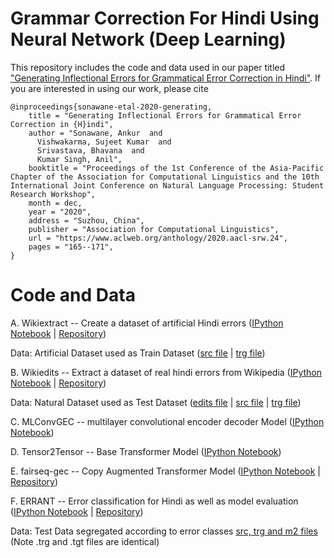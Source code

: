 # Grammar Correction For Hindi Using Neural Network (Deep Learning)
This repository includes the code and data used in our paper titled ["Generating Inflectional Errors for Grammatical Error Correction in
Hindi"](https://www.aclweb.org/anthology/2020.aacl-srw.24.pdf). If you are interested in using our work, please cite 
```
@inproceedings{sonawane-etal-2020-generating,
    title = "Generating Inflectional Errors for Grammatical Error Correction in {H}indi",
    author = "Sonawane, Ankur  and
      Vishwakarma, Sujeet Kumar  and
      Srivastava, Bhavana  and
      Kumar Singh, Anil",
    booktitle = "Proceedings of the 1st Conference of the Asia-Pacific Chapter of the Association for Computational Linguistics and the 10th International Joint Conference on Natural Language Processing: Student Research Workshop",
    month = dec,
    year = "2020",
    address = "Suzhou, China",
    publisher = "Association for Computational Linguistics",
    url = "https://www.aclweb.org/anthology/2020.aacl-srw.24",
    pages = "165--171",
}
```
# Code and Data
A. Wikiextract --  Create a dataset of artificial Hindi errors ([IPython Notebook](https://github.com/s-ankur/hindi_grammar_correction/blob/main/Colab%20Notebooks/https_github.com_s-ankur_wikiextract.ipynb) | [Repository](https://github.com/s-ankur/wikiextract))

Data:  Artificial Dataset used as Train Dataset ([src file](https://drive.google.com/file/d/1WAPmxT10Li2pzk0iEggzWKttXgUNps5I/view?usp=sharing) | [trg file](https://drive.google.com/file/d/17rx_5M3zw0QMkCWm7YFpeJLsCkWbxV9d/view?usp=sharing))

B. Wikiedits -- Extract a dataset of real hindi errors from Wikipedia ([IPython Notebook](https://github.com/s-ankur/hindi_grammar_correction/blob/main/Colab%20Notebooks/https_github.com_s-ankur_wikiedits.ipynb) | [Repository](https://github.com/s-ankur/wikiedits/))

Data: Natural Dataset used as Test Dataset ([edits file](https://drive.google.com/file/d/1LPBA0GG82gS_H-e4Sa6ecjknLuK0rxj7/view?usp=sharing) | [src file](https://drive.google.com/file/d/1yzvHVUZ_rWKtBGPKdUrtolgohoZeTBri/view?usp=sharing) | [trg file](https://drive.google.com/file/d/1vwJpb4_czI4iNN9qczp5p6A1c_3Hm1eR/view?usp=sharing))

C. MLConvGEC -- multilayer convolutional encoder decoder Model ([IPython Notebook](https://github.com/s-ankur/hindi_grammar_correction/blob/main/Colab%20Notebooks/https_github.com_sujeetlearner_mlconvgec.ipynb))

D. Tensor2Tensor -- Base Transformer Model ([IPython Notebook](https://github.com/s-ankur/hindi_grammar_correction/blob/main/Colab%20Notebooks/https_github.com_sujeetlearner_tensor2tensor.ipynb))

E. fairseq-gec -- Copy Augmented Transformer Model  ([IPython Notebook](https://github.com/s-ankur/hindi_grammar_correction/blob/main/Colab%20Notebooks/https_github.com_s-ankur_fairseq-gec.ipynb) | [Repository](https://github.com/s-ankur/fairseq-gec))

F. ERRANT -- Error classification for Hindi as well as model evaluation ([IPython Notebook](https://github.com/s-ankur/hindi_grammar_correction/blob/main/Colab%20Notebooks/https_github.com_s-ankur_errant.ipynb) | [Repository](https://github.com/s-ankur/errant))

Data: Test Data segregated according to error classes [src, trg and m2 files](https://drive.google.com/drive/folders/1QS1wxoLMjEazxq1_DTbMgUDxLnpazTjU?usp=sharing) (Note .trg and .tgt files are identical)
